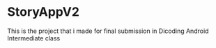 # StoryAppV2
 This is the project that i made for final submission in Dicoding Android Intermediate class
